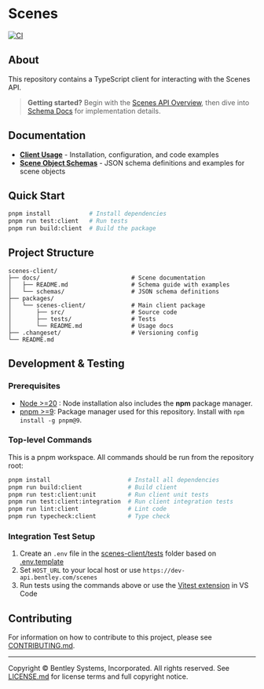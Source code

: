 # Scenes

[![CI](https://github.com/iTwin/scenes-client/actions/workflows/CI.yaml/badge.svg)](https://github.com/iTwin/scenes-client/actions/workflows/CI.yaml)

## About

This repository contains a TypeScript client for interacting with the Scenes API.

> **Getting started?** Begin with the [Scenes API Overview](https://developer.bentley.com/apis/scenes/overview/), then dive into [Schema Docs](./docs/README.md) for implementation details.

## Documentation

- **[Client Usage](./packages/scenes-client/README.md)** - Installation, configuration, and code examples
- **[Scene Object Schemas](./docs/README.md)** - JSON schema definitions and examples for scene objects

## Quick Start

```sh
pnpm install           # Install dependencies
pnpm run test:client   # Run tests
pnpm run build:client  # Build the package
```

## Project Structure

```
scenes-client/
├── docs/                          # Scene documentation
│   ├── README.md                  # Schema guide with examples
│   └── schemas/                   # JSON schema definitions
├── packages/
│   └── scenes-client/             # Main client package
│       ├── src/                   # Source code
│       ├── tests/                 # Tests
│       └── README.md              # Usage docs
├── .changeset/                    # Versioning config
└── README.md
```

## Development & Testing

### Prerequisites

- [Node >=20](https://nodejs.org/en/) : Node installation also includes the **npm** package manager.
- [pnpm >=9](https://pnpm.io/): Package manager used for this repository. Install with `npm install -g pnpm@9`.

### Top-level Commands

This is a pnpm workspace. All commands should be run from the repository root:

```sh
pnpm install                      # Install all dependencies
pnpm run build:client             # Build client
pnpm run test:client:unit         # Run client unit tests
pnpm run test:client:integration  # Run client integration tests
pnpm run lint:client              # Lint code
pnpm run typecheck:client         # Type check
```

### Integration Test Setup

1. Create an `.env` file in the [scenes-client/tests](packages/scenes-client/tests) folder based on [.env.template](packages/scenes-client/tests/.env.template)
2. Set `HOST_URL` to your local host or use `https://dev-api.bentley.com/scenes`
3. Run tests using the commands above or use the [Vitest extension](https://marketplace.visualstudio.com/items?itemName=vitest.explorer) in VS Code

## Contributing

For information on how to contribute to this project, please see [CONTRIBUTING.md](./CONTRIBUTING.md).

---

Copyright © Bentley Systems, Incorporated. All rights reserved. See [LICENSE.md](./LICENSE.md) for license terms and full copyright notice.
